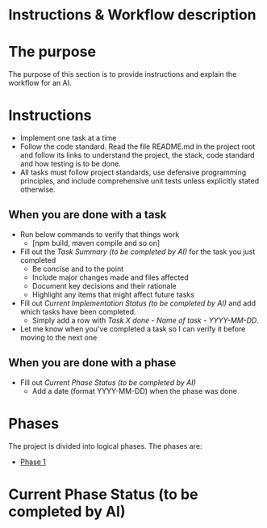 # Instructions & Workflow description

# The purpose
The purpose of this section is to provide instructions and explain the workflow for an AI.

# Instructions

* Implement one task at a time
* Follow the code standard. Read the file README.md in the project root and follow its links to understand the
  project, the stack, code standard and how testing is to be done.
* All tasks must follow project standards, use defensive programming principles, and include comprehensive
  unit tests unless explicitly stated otherwise.

## When you are done with a task
* Run below commands to verify that things work
  * [npm build, maven compile and so on]
* Fill out the *Task Summary (to be completed by AI)* for the task you just completed
  * Be concise and to the point
  * Include major changes made and files affected
  * Document key decisions and their rationale
  * Highlight any items that might affect future tasks
* Fill out *Current Implementation Status (to be completed by AI)* and add which tasks have been completed.
  * Simply add a row with *Task X done - Name of task - YYYY-MM-DD*.
* Let me know when you've completed a task so I can verify it before moving to the next one


## When you are done with a phase
* Fill out *Current Phase Status (to be completed by AI)* 
  * Add a date (format YYYY-MM-DD) when the phase was done 

# Phases
The project is divided into logical phases. The phases are:
- [Phase 1](tasks_phase_1.md)

# Current Phase Status (to be completed by AI)



